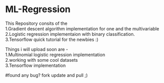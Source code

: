 # ML-Regression

This Repository consits of the </br>
1.Gradient descent algorithm implementation 
 for one and the multivariable</br> 
2.Logistic regression implementaion with binary classification.</br>
3.Tensorflow quick tutorial for the newbies :) </br>

Things i  will upload soon are -</br>
1.Multinomial logistic regression implementation</br>
2.working with some cool datasets </br>
3.Tensorflow implementation </br>

#found any bug? fork update and pull ;) </br>
